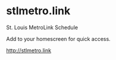 # stlmetro.link
St. Louis MetroLink Schedule

Add to your homescreen for quick access.

http://stlmetro.link
